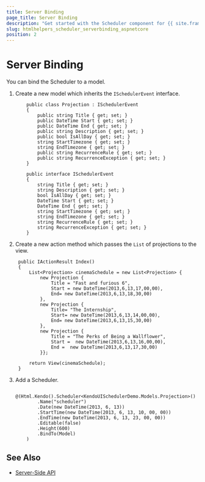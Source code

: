 ```yaml
---
title: Server Binding
page_title: Server Binding
description: "Get started with the Scheduler component for {{ site.framework }} and learn how to bind it to a model."
slug: htmlhelpers_scheduler_serverbinding_aspnetcore
position: 2
---
```


# Server Binding

You can bind the Scheduler to a model.

1. Create a new model which inherits the `ISchedulerEvent` interface.

    ```Model    
        public class Projection : ISchedulerEvent
        {
            public string Title { get; set; }
            public DateTime Start { get; set; }
            public DateTime End { get; set; }
            public string Description { get; set; }
            public bool IsAllDay { get; set; }
            string StartTimezone { get; set; }
            string EndTimezone { get; set; }
            public string RecurrenceRule { get; set; }
            public string RecurrenceException { get; set; }
        }
    ```
    ```Interface
        public interface ISchedulerEvent
        {
            string Title { get; set; }
            string Description { get; set; }
            bool IsAllDay { get; set; }
            DateTime Start { get; set; }
            DateTime End { get; set; }
            string StartTimezone { get; set; }
            string EndTimezone { get; set; }
            string RecurrenceRule { get; set; }
            string RecurrenceException { get; set; }
        }
    ```

1. Create a new action method which passes the `List` of projections to the view.

        public IActionResult Index()
        {
            List<Projection> cinemaSchedule = new List<Projection> {
                new Projection {
                    Title = "Fast and furious 6",
                    Start = new DateTime(2013,6,13,17,00,00),
                    End= new DateTime(2013,6,13,18,30,00)
                },
                new Projection {
                    Title= "The Internship",
                    Start= new DateTime(2013,6,13,14,00,00),
                    End= new DateTime(2013,6,13,15,30,00)
                },
                new Projection {
                    Title = "The Perks of Being a Wallflower",
                    Start =  new DateTime(2013,6,13,16,00,00),
                    End =  new DateTime(2013,6,13,17,30,00)
                }};

            return View(cinemaSchedule);
        }

1. Add a Scheduler.

    ```HtmlHelper
        @(Html.Kendo().Scheduler<KendoUISchedulerDemo.Models.Projection>()
            .Name("scheduler")
            .Date(new DateTime(2013, 6, 13))
            .StartTime(new DateTime(2013, 6, 13, 10, 00, 00))
            .EndTime(new DateTime(2013, 6, 13, 23, 00, 00))
            .Editable(false)
            .Height(600)
            .BindTo(Model)
        )
    ```


## See Also

* [Server-Side API](/api/scheduler)
